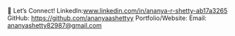 💬 Let’s Connect!
LinkedIn:www.linkedin.com/in/ananya-r-shetty-ab17a3265
GitHub: https://github.com/ananyaashettyy
Portfolio/Website:
Email: ananyashetty82987@gmail.com
